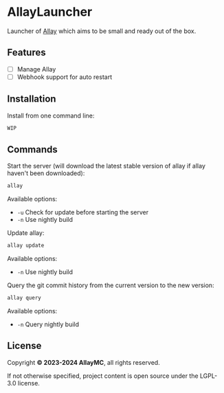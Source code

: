 # AllayLauncher

Launcher of [Allay](https://github.com/AllayMC/Allay) which aims to be small and ready out of the box.

## Features

- [ ] Manage Allay
- [ ] Webhook support for auto restart

## Installation

Install from one command line:

```bash
WIP
```

## Commands

Start the server (will download the latest stable version of allay if allay haven't been downloaded):
```bash
allay
```

Available options:
- `-u` Check for update before starting the server
- `-n` Use nightly build

Update allay:
```bash
allay update
```

Available options:
- `-n` Use nightly build

Query the git commit history from the current version to the new version:
```bash
allay query
```

Available options:
- `-n` Query nightly build

## License

Copyright **:copyright: 2023-2024 AllayMC**, all rights reserved.

If not otherwise specified, project content is open source under the LGPL-3.0 license.
